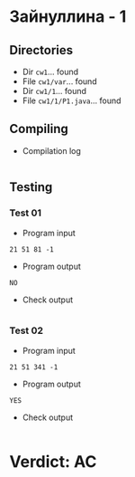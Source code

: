 # Зайнуллина - 1
## Directories
- Dir `cw1`... found
- File `cw1/var`... found
- Dir `cw1/1`... found
- File `cw1/1/P1.java`... found
## Compiling
- Compilation log
```

```
## Testing
### Test 01
- Program input
```
21 51 81 -1

```
- Program output
```
NO

```
- Check output
```

```
### Test 02
- Program input
```
21 51 341 -1

```
- Program output
```
YES

```
- Check output
```

```
# Verdict: AC
